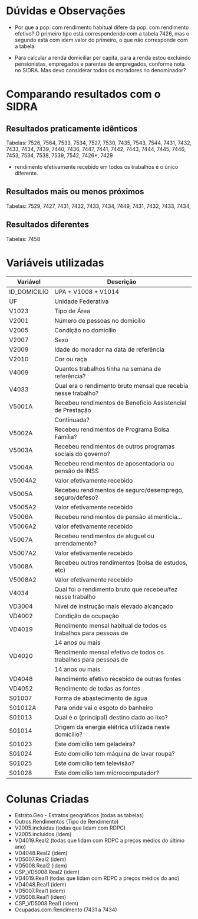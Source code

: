 # Dúvidas e Observações

- Por que a pop. com rendimento habitual difere da pop. com rendimento
efetivo? O primeiro tipo está correspondendo com a tabela 7426, mas o
segundo está com idem valor do primeiro, o que não corresponde com
a tabela.

- Para calcular a renda domiciliar per capita, para a renda estou excluindo
pensionistas, empregados e parentes de empregados, conforme nota no SIDRA.
Mas devo considerar todos os moradores no denominador?

# Comparando resultados com o SIDRA

## Resultados praticamente idênticos

Tabelas: 7526, 7564, 7533, 7534, 7527, 7530, 7435, 7543, 7544, 7431, 7432, 7433,
7434, 7439, 7440, 7436, 7447, 7441, 7442, 7443, 7444, 7445, 7446, 7453,
7534, 7538, 7539, 7542, 7426*, 7429

* rendimento efetivamente recebido em todos os trabalhos é o único diferente.

## Resultados mais ou menos próximos

Tabelas: 7529, 7427, 7431, 7432, 7433, 7434, 7449, 7431, 7432, 7433,
7434,

## Resultados diferentes
Tabelas: 7458

# Variáveis utilizadas

| Variável     | Descrição
|--------------|-----------------------
| ID_DOMICILIO | UPA + V1008 + V1014
| UF           | Unidade Federativa
| V1023        | Tipo de Área
| V2001        | Número de pessoas no domicílio
| V2005        | Condição no domicílio
| V2007        | Sexo
| V2009        | Idade do morador na data de referência
| V2010        | Cor ou raça
| V4009        | Quantos trabalhos tinha na semana de referência?
| V4033        | Qual era o rendimento bruto mensal que recebia nesse trabalho?
| V5001A       | Recebeu rendimentos de Benefício Assistencial de Prestação
|              | Continuada?
| V5002A       | Recebeu rendimentos de Programa Bolsa Família?
| V5003A       | Recebeu rendimentos de outros programas sociais do governo?
| V5004A       | Recebeu rendimentos de aposentadoria ou pensão de INSS
| V5004A2      | Valor efetivamente recebido
| V5005A       | Recebeu rendimentos de seguro/desemprego, seguro/defeso?
| V5005A2      | Valor efetivamente recebido
| V5006A       | Recebeu rendimentos de pensão alimentícia...
| V5006A2      | Valor efetivamente recebido
| V5007A       | Recebeu rendimentos de aluguel ou arrendamento?
| V5007A2      | Valor efetivamente recebido
| V5008A       | Recebeu outros rendimentos (bolsa de estudos, etc)
| V5008A2      | Valor efetivamente recebido
| V4034        | Qual foi o rendimento bruto que recebeu/fez nesse trabalho
| VD3004       | Nível de instrução mais elevado alcançado
| VD4002       | Condição de ocupação
| VD4019       | Rendimento mensal habitual de todos os trabalhos para pessoas de
|              | 14 anos ou mais
| VD4020       | Rendimento mensal efetivo de todos os trabalhos para pessoas de
|              | 14 anos ou mais
| VD4048       | Rendimento efetivo recebido de outras fontes
| VD4052       | Rendimento de todas as fontes
| S01007       | Forma de abastecimento de água
| S01012A      | Para onde vai o esgoto do banheiro
| S01013       | Qual é o (principal) destino dado ao lixo?
| S01014       | Origem da energia elétrica utilizada neste domicílio?
| S01023       | Este domicílio tem geladeira?
| S01024       | Este domicílio tem máquina de lavar roupa?
| S01025       | Este domicílio tem televisão?
| S01028       | Este domicílio tem microcomputador?

# Colunas Criadas

- Estrato.Geo - Estratos geográficos (todas as tabelas)
- Outros.Rendimentos (Tipo de Rendimento)
- V2005.incluidas (todas que lidam com RDPC)
- V2005.incluidos (idem)
- VD4019.Real2 (todas que lidam com RDPC a preços médios do último ano)
- VD4048.Real2 (idem)
- VD5007.Real2 (idem)
- VD5008.Real2 (idem)
- CSP_VD5008.Real2 (idem)
- VD4019.Real1 (todas que lidam com RDPC a preços médios do ano)
- VD4048.Real1 (idem)
- VD5007.Real1 (idem)
- VD5008.Real1 (idem)
- CSP_VD5008.Real1 (idem)
- Ocupadas.com.Rendimento (7431 a 7434)
